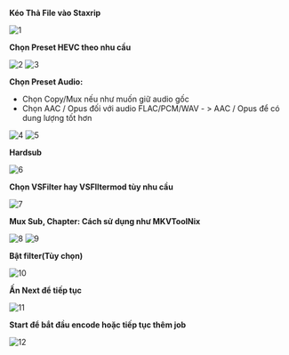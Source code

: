 __Kéo Thả File vào Staxrip__

![1]("Screenshot_1.png")

__Chọn Preset HEVC theo nhu cầu__

![2]("Screenshot2_.png")
![3]("Screenshot3_.png")

__Chọn Preset Audio:__
- Chọn Copy/Mux nếu như muốn giữ audio gốc
- Chọn AAC / Opus đối với audio FLAC/PCM/WAV - > AAC / Opus để có dung lượng tốt hơn

![4]("Screenshot4_.png")
![5]("Screenshot5_.png")

__Hardsub__

![6]("Screenshot6_.png")

__Chọn VSFilter hay VSFIltermod tùy nhu cầu__

![7]("Screenshot7_.png")

__Mux Sub, Chapter: Cách sử dụng như MKVToolNix__

![8]("Screenshot8_.png")
![9]("Screenshot9_.png")


__Bật filter(Tùy chọn)__

![10]("Screenshot10_.png")

__Ấn Next để tiếp tục__

![11]("Screenshot11_.png")

__Start để bắt đầu encode hoặc tiếp tục thêm job__

![12]("Screenshot12_.png")